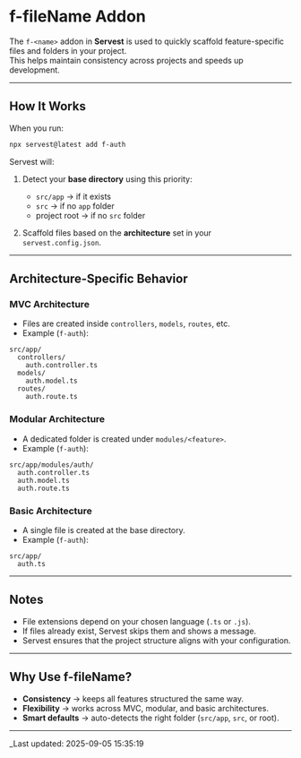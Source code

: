# f-fileName Addon

The `f-<name>` addon in **Servest** is used to quickly scaffold feature-specific files and folders in your project.  
This helps maintain consistency across projects and speeds up development.

---

## How It Works

When you run:

```bash
npx servest@latest add f-auth
```

Servest will:

1. Detect your **base directory** using this priority:
   - `src/app` → if it exists
   - `src` → if no `app` folder
   - project root → if no `src` folder

2. Scaffold files based on the **architecture** set in your `servest.config.json`.

---

## Architecture-Specific Behavior

### MVC Architecture

- Files are created inside `controllers`, `models`, `routes`, etc.
- Example (`f-auth`):

```
src/app/
  controllers/
    auth.controller.ts
  models/
    auth.model.ts
  routes/
    auth.route.ts
```

### Modular Architecture

- A dedicated folder is created under `modules/<feature>`.
- Example (`f-auth`):

```
src/app/modules/auth/
  auth.controller.ts
  auth.model.ts
  auth.route.ts
```

### Basic Architecture

- A single file is created at the base directory.
- Example (`f-auth`):

```
src/app/
  auth.ts
```

---

## Notes

- File extensions depend on your chosen language (`.ts` or `.js`).
- If files already exist, Servest skips them and shows a message.
- Servest ensures that the project structure aligns with your configuration.

---

## Why Use f-fileName?

- **Consistency** → keeps all features structured the same way.
- **Flexibility** → works across MVC, modular, and basic architectures.
- **Smart defaults** → auto-detects the right folder (`src/app`, `src`, or root).

---

\_Last updated: 2025-09-05 15:35:19

